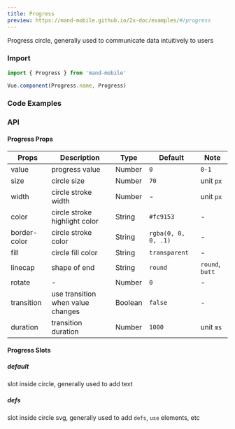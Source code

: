 ```yaml
---
title: Progress
preview: https://mand-mobile.github.io/2x-doc/examples/#/progress
---
```


Progress circle, generally used to communicate data intuitively to users

### Import

```javascript
import { Progress } from 'mand-mobile'

Vue.component(Progress.name, Progress)
```

### Code Examples
<!-- DEMO -->

### API

#### Progress Props
|Props | Description | Type | Default | Note |
|----|-----|------|------|------|
|value|progress value|Number|`0`|`0-1`|
|size|circle size|Number|`70`|unit `px`|
|width|circle stroke width|Number|-|unit `px`|
|color|circle stroke highlight color|String|`#fc9153`|-|
|border-color|circle stroke color|String|`rgba(0, 0, 0, .1)`|-|
|fill|circle fill color|String|`transparent`|-|
|linecap|shape of end|String|`round`|`round`, `butt`|
|rotate|-|Number|`0`|-|
|transition|use transition when value changes|Boolean|`false`|-|
|duration|transition duration|Number|`1000`|unit `ms`|

#### Progress Slots

##### default
slot inside circle, generally used to add text

##### defs
slot inside circle svg, generally used to add `defs`, `use` elements, etc

